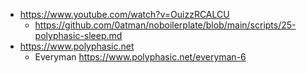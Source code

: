 
- https://www.youtube.com/watch?v=OuizzRCALCU
    - https://github.com/0atman/noboilerplate/blob/main/scripts/25-polyphasic-sleep.md
- https://www.polyphasic.net
    - Everyman https://www.polyphasic.net/everyman-6